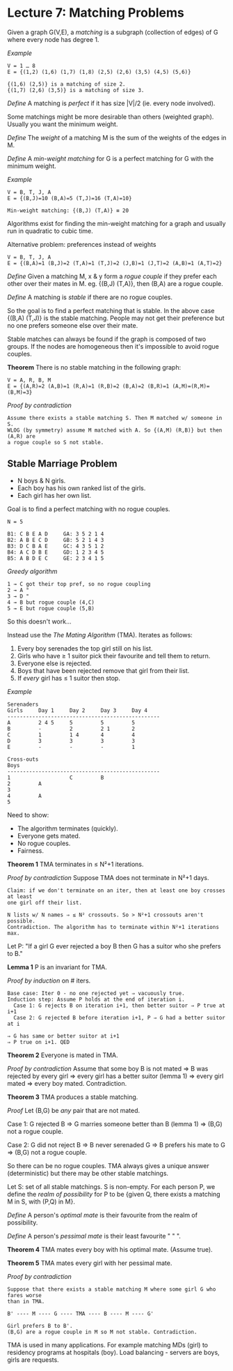 Lecture 7: Matching Problems
===

Given a graph G(V,E), a _matching_ is a subgraph (collection of edges) of G where
every node has degree 1.

*Example*

    V = 1 … 8
    E = {(1,2) (1,6) (1,7) (1,8) (2,5) (2,6) (3,5) (4,5) (5,6)}

    {(1,6) (2,5)} is a matching of size 2.
    {(1,7) (2,6) (3,5)} is a matching of size 3.

*Define* A matching is _perfect_ if it has size |V|/2 (ie. every node involved).

Some matchings might be more desirable than others (weighted graph). Usually you
want the minimum weight.

*Define* The _weight_ of a matching M is the sum of the weights of the edges in M.

*Define* A _min-weight matching_ for G is a perfect matching for G with the minimum
weight.

*Example*

    V = B, T, J, A
    E = {(B,J)=10 (B,A)=5 (T,J)=16 (T,A)=10}

    Min-weight matching: {(B,J) (T,A)} ≡ 20

Algorithms exist for finding the min-weight matching for a graph and usually run in
quadratic to cubic time.

Alternative problem: preferences instead of weights

    V = B, T, J, A
    E = {(B,A)=1 (B,J)=2 (T,A)=1 (T,J)=2 (J,B)=1 (J,T)=2 (A,B)=1 (A,T)=2}

*Define* Given a matching M, x & y form a _rogue couple_ if they prefer each other
over their mates in M. eg. {(B,J) (T,A)}, then (B,A) are a rogue couple.

*Define* A matching is _stable_ if there are no rogue couples.

So the goal is to find a perfect matching that is stable. In the above case
{(B,A) (T,J)} is the stable matching. People may not get their preference but no one
prefers someone else over their mate.

Stable matches can always be found if the graph is composed of two groups. If the
nodes are homogeneous then it's impossible to avoid rogue couples.

**Theorem** There is no stable matching in the following graph:

    V = A, R, B, M
    E = {(A,R)=2 (A,B)=1 (R,A)=1 (R,B)=2 (B,A)=2 (B,R)=1 (A,M)=(R,M)=(B,M)=3}

*Proof by contradiction*

    Assume there exists a stable matching S. Then M matched w/ someone in S.
    WLOG (by symmetry) assume M matched with A. So {(A,M) (R,B)} but then (A,R) are
    a rogue couple so S not stable.

Stable Marriage Problem
---

* N boys & N girls.
* Each boy has his own ranked list of the girls.
* Each girl has her own list.

Goal is to find a perfect matching with no rogue couples.

    N = 5

    B1: C B E A D     GA: 3 5 2 1 4
    B2: A B E C D     GB: 5 2 1 4 3
    B3: D C B A E     GC: 4 3 5 1 2
    B4: A C D B E     GD: 1 2 3 4 5
    B5: A B D E C     GE: 2 3 4 1 5

*Greedy algorithm*

    1 → C got their top pref, so no rogue coupling
    2 → A "
    3 → D "
    4 → B but rogue couple (4,C)
    5 → E but rogue couple (5,B)

So this doesn't work…

Instead use the *The Mating Algorithm* (TMA). Iterates as follows:

  1. Every boy serenades the top girl still on his list.
  2. Girls who have ≥ 1 suitor pick their favourite and tell them to return.
  3. Everyone else is rejected.
  4. Boys that have been rejected remove that girl from their list.
  5. If *every* girl has ≤ 1 suitor then stop.

*Example*

    Serenaders
    Girls     Day 1     Day 2     Day 3     Day 4
    -------------------------------------------------
    A         2 4 5     5         5         5
    B         -         2         2 1       2
    C         1         1 4       4         4
    D         3         3         3         3
    E         -         -         -         1

    Cross-outs
    Boys
    -------------------------------------------------
    1                   C         B
    2         A
    3
    4         A
    5

Need to show:

  * The algorithm terminates (quickly).
  * Everyone gets mated.
  * No rogue couples.
  * Fairness.

**Theorem 1** TMA terminates in ≤ N²+1 iterations.

*Proof by contradiction* Suppose TMA does not terminate in N²+1 days.

    Claim: if we don't terminate on an iter, then at least one boy crosses at least
    one girl off their list.

    N lists w/ N names ⇒ ≤ N² crossouts. So > N²+1 crossouts aren't possible.
    Contradiction. The algorithm has to terminate within N²+1 iterations max.

Let P: "If a girl G ever rejected a boy B then G has a suitor who she prefers to B."

**Lemma 1** P is an invariant for TMA.

*Proof by induction* on # iters.

    Base case: Iter 0 - no one rejected yet ⇒ vacuously true.
    Induction step: Assume P holds at the end of iteration i.
      Case 1: G rejects B on iteration i+1, then better suitor ⇒ P true at i+1
      Case 2: G rejected B before iteration i+1, P ⇒ G had a better suitor at i

    ⇒ G has same or better suitor at i+1
    ⇒ P true on i+1. QED

**Theorem 2** Everyone is mated in TMA.

*Proof by contradiction* Assume that some boy B is not mated ⇒ B was rejected by
every girl ⇒ every girl has a better suitor (lemma 1) ⇒ every girl mated ⇒ every
boy mated. Contradiction.

**Theorem 3** TMA produces a stable matching.

*Proof* Let (B,G) be _any_ pair that are not mated. 

Case 1: G rejected B ⇒ G marries someone better than B (lemma 1) ⇒ (B,G) not a rogue
couple.

Case 2: G did not reject B ⇒ B never serenaded G ⇒ B prefers his mate to G ⇒ (B,G)
not a rogue couple.

So there can be no rogue couples. TMA always gives a unique answer (deterministic)
but there may be other stable matchings.

Let S: set of all stable matchings. S is non-empty. For each person P, we define the
_realm of possibility_ for P to be {given Q, there exists a matching M in S, with
(P,Q) in M}.

*Define* A person's _optimal mate_ is their favourite from the realm of possibility.

*Define* A person's _pessimal mate_ is their least favourite " " ".

**Theorem 4** TMA mates every boy with his optimal mate. (Assume true).

**Theorem 5** TMA mates every girl with her pessimal mate.

*Proof by contradiction*

    Suppose that there exists a stable matching M where some girl G who fares worse
    than in TMA.

    B' ---- M ---- G ---- TMA ---- B ---- M ---- G'

    Girl prefers B to B'.
    (B,G) are a rogue couple in M so M not stable. Contradiction.

TMA is used in many applications. For example matching MDs (girl) to residency 
programs at hospitals (boy). Load balancing - servers are boys, girls are requests.


